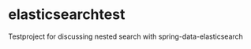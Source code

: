 elasticsearchtest
=================

Testproject for discussing nested search with spring-data-elasticsearch
